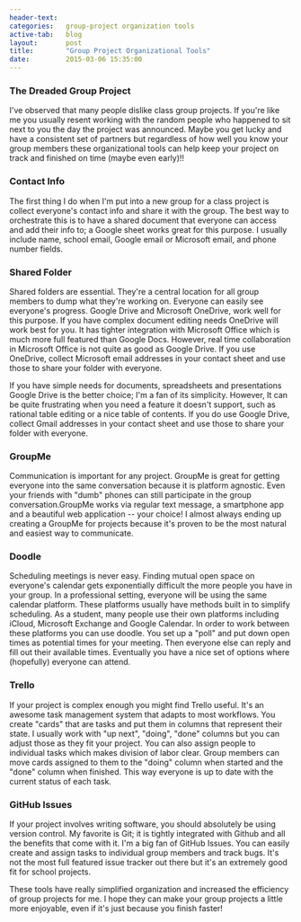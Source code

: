 ```yaml
---
header-text:
categories:   group-project organization tools
active-tab:   blog
layout:       post
title:        "Group Project Organizational Tools"
date:         2015-03-06 15:35:00
---
```

### The Dreaded Group Project
I've observed that many people dislike class group projects. If you're like me you usually resent  working with the random people who happened to sit next to you the day the project was announced. Maybe you get lucky and have a consistent set of partners but regardless of how well you know your group members these organizational tools can help keep your project on track and finished on time (maybe even early)!!

### Contact Info
The first thing I do when I'm put into a new group for a class project is collect everyone's contact info and share it with the group. The best way to orchestrate this is to have a shared document that everyone can access and add their info to; a Google sheet works great for this purpose. I usually include name, school email, Google email or Microsoft email, and phone number fields.

### Shared Folder
Shared folders are essential. They're a central location for all group members to dump what they're working on. Everyone can easily see everyone's progress. Google Drive and Microsoft OneDrive, work well for this purpose. If you have complex document editing needs OneDrive will work best for you. It has  tighter integration with Microsoft Office which is much more full featured than Google Docs. However, real time collaboration in Microsoft Office is not quite as good as Google Drive. If you use OneDrive, collect Microsoft email addresses in your contact sheet and use those to share your folder with everyone.

If you have simple needs for documents, spreadsheets and presentations Google Drive is the better choice; I'm a fan of its simplicity. However, It can be quite frustrating when you need a feature it doesn't support, such as rational table editing or a nice table of contents. If you do use Google Drive, collect Gmail addresses in your contact sheet and use those to share your folder with everyone.

### GroupMe
Communication is important for any project. GroupMe is great for getting everyone into the same conversation because it is platform agnostic. Even your friends with "dumb" phones can still participate in the group conversation.GroupMe works via regular text message, a smartphone app and a beautiful web application -- your choice! I almost always ending up creating a GroupMe for projects because it's proven to be the most natural and easiest way to communicate.

### Doodle
Scheduling meetings is never easy. Finding mutual open space on everyone's calendar gets exponentially difficult the more people you have in your group. In a professional setting, everyone will be using the same calendar platform. These platforms usually have methods built in to simplify scheduling. As a student, many people use their own platforms including iCloud, Microsoft Exchange and Google Calendar. In order to work between these platforms you can use doodle. You set up a "poll" and put down open times as potential times for your meeting. Then everyone else can reply and fill out their available times. Eventually you have a nice set of options where (hopefully) everyone can attend.

### Trello
If your project is complex enough you might find Trello useful. It's an awesome task management system that adapts to most workflows. You create "cards" that are tasks and put them in columns that represent their state. I usually work with "up next", "doing", "done" columns but you can adjust those as they fit your project. You can also assign people to individual tasks which makes division of labor clear. Group members can move cards assigned to them to the "doing" column when started and the "done" column when finished. This way everyone is up to date with the current status of each task.

### GitHub Issues
If your project involves writing software, you should absolutely be using version control. My favorite is Git; it is tightly integrated with Github and all the benefits that come with it. I'm a big fan of GitHub Issues. You can easily create and assign tasks to individual group members and track bugs. It's not the most full featured issue tracker out there but it's an extremely good fit for school projects.

These tools have really simplified organization and increased the efficiency of group projects for me. I hope they can make your group projects a little more enjoyable, even if it's just because you finish faster!

